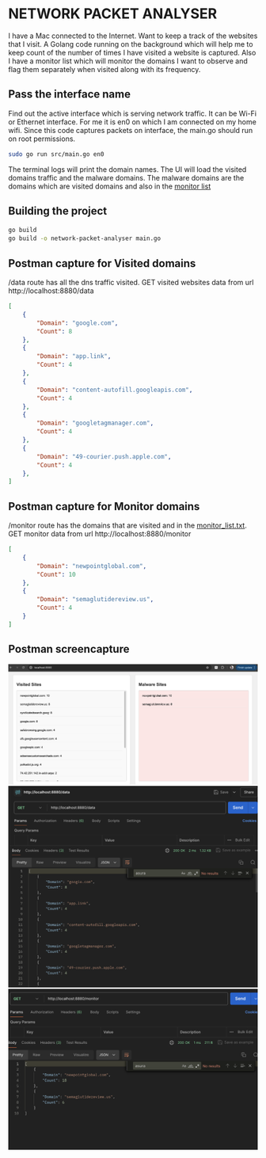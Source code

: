 # NETWORK PACKET ANALYSER
I have a Mac connected to the Internet. Want to keep a track of the websites that I visit. A Golang code running on the background which will help me to keep count of the number of times I have visited a website is captured. Also I have a monitor list which will monitor the domains I want to observe and flag them separately when visited along with its frequency.

## Pass the interface name 
Find out the active interface which is serving network traffic. It can be Wi-Fi or Ethernet interface. For me it is en0 on which I am connected on my home wifi. Since this code captures packets on interface, the main.go should run on root permissions. 
```bash
sudo go run src/main.go en0
```
The terminal logs will print the domain names. The UI will load the visited domains traffic and the malware domains. The malware domains are the domains which are visited domains and also in the [monitor list](https://github.com/pillaiharish/network-packet-analyser/blob/main/monitor_list.txt)



## Building the project
```bash
go build  
go build -o network-packet-analyser main.go 
```

## Postman capture for Visited domains 
/data route has all the dns traffic visited. GET visited websites data from url http://localhost:8880/data
```json
[
    {
        "Domain": "google.com",
        "Count": 8
    },
    {
        "Domain": "app.link",
        "Count": 4
    },
    {
        "Domain": "content-autofill.googleapis.com",
        "Count": 4
    },
    {
        "Domain": "googletagmanager.com",
        "Count": 4
    },
    {
        "Domain": "49-courier.push.apple.com",
        "Count": 4
    },
]
```

## Postman capture for Monitor domains 
/monitor route has the domains that are visited and in the [monitor_list.txt](https://github.com/pillaiharish/network-packet-analyser/blob/main/monitor_list.txt). GET monitor data from url http://localhost:8880/monitor
```json
[
    {
        "Domain": "newpointglobal.com",
        "Count": 10
    },
    {
        "Domain": "semaglutidereview.us",
        "Count": 4
    }
]
```

## Postman screencapture
![Monitor and Visited Domains](https://github.com/pillaiharish/network-packet-analyser/blob/main/snapshots/monitored_visited_sites.png)
![Visited Domains JSON](https://github.com/pillaiharish/network-packet-analyser/blob/main/snapshots/get_for_visited_sites.png)
![Monitor Domains JSON](https://github.com/pillaiharish/network-packet-analyser/blob/main/snapshots/get_for_monitor_sites.png)